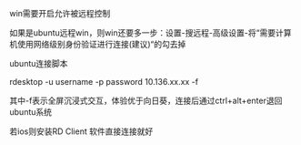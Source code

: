 win需要开启允许被远程控制

如果是ubuntu远程win，则win还要多一步：设置-搜远程-高级设置-将“需要计算机使用网络级别身份验证进行连接(建议)“的勾去掉



ubuntu连接脚本

rdesktop -u username -p password 10.136.xx.xx  -f

其中-f表示全屏沉浸式交互，体验优于向日葵，连接后通过ctrl+alt+enter退回ubuntu系统



若ios则安装RD Client 软件直接连接就好

